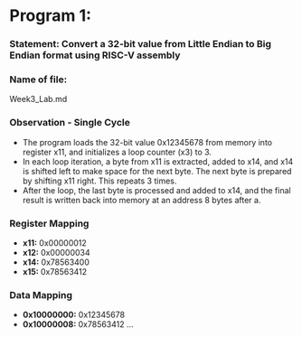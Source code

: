 # Program 1: 
### Statement: Convert a 32-bit value from Little Endian to Big Endian format using RISC-V assembly

### Name of file:
Week3_Lab.md

### Observation - Single Cycle
- The program loads the 32-bit value 0x12345678 from memory into register x11, and initializes a loop counter (x3) to 3.
- In each loop iteration, a byte from x11 is extracted, added to x14, and x14 is shifted left to make space for the next byte. The next byte is prepared by shifting x11 right. This repeats 3 times.
- After the loop, the last byte is processed and added to x14, and the final result is written back into memory at an address 8 bytes after a.
 
### Register Mapping
- **x11:** 0x00000012
- **x12:** 0x00000034
- **x14:** 0x78563400
- **x15:** 0x78563412

### Data Mapping
- **0x10000000:** 0x12345678
- **0x10000008:** 0x78563412
...
